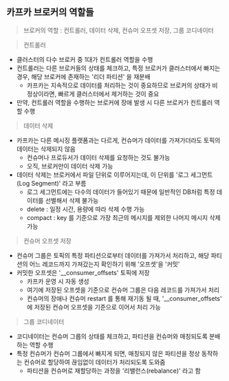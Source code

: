 ## 카프카 브로커의 역할들

> 브로커의 역할 : 컨트롤러, 데이터 삭제, 컨슈머 오프셋 저장, 그룹 코디네이터

> 컨트롤러
  - 클러스터의 다수 브로커 중 1대가 컨트롤러 역할을 수행
  - 컨트롤러는 다른 브로커들의 상태를 체크하고, 특정 브로커가 클러스터에서 빠지는 경우, 해당 브로커에 존재하는 '리더 파티션' 을 재분배
    - 카프카는 지속적으로 데이터를 처리하는 것이 중요하므로 브로커의 상태가 비정상이라면, 빠르게 클러스터에서 제거하는 것이 중요
  - 만약, 컨트롤러 역할을 수행하는 브로커에 장애 발생 시 다른 브로커가 컨트롤러 역할 수행

> 데이터 삭제
  - 카프카는 다른 메시징 플랫폼과는 다르게, 컨슈머가 데이터를 가져가더라도 토픽의 데이터는 삭제되지 않음
    - 컨슈머나 프로듀서가 데이터 삭제를 요청하는 것도 불가능
    - 오직, 브로커만이 데이터 삭제 가능
  - 데이터 삭제는 브로커에서 파일 단위로 이루어지는데, 이 단위를 '로그 세그먼트 (Log Segment)' 라고 부름
    - 로그 세그먼트에는 다수의 데이터가 들어있기 때문에 일반적인 DB처럼 특정 데이터를 선별해서 삭제 불가능
    - delete : 일정 시간, 용량에 따라 삭제 수행 가능
    - compact : key 를 기준으로 가장 최근의 메시지를 제외한 나머지 메시지 삭제 가능 

> 컨슈머 오프셋 저장
  - 컨슈머 그룹은 토픽의 특정 파티션으로부터 데이터를 가져가서 처리하고, 해당 파티션의 어느 레코드까지 가져갔는지 확인하기 위해 '오프셋'을 '커밋' 
  - 커밋한 오프셋은 '__consumer_offsets' 토픽에 저장
    - 카프카 운영 시 자동 생성 
    - 여기에 저장된 오프셋을 기준으로 컨슈머 그룹은 다음 레코드를 가져가서 처리
    - 컨슈머의 장애나 컨슈머 restart 를 통해 재기동 될 때, '__consumer_offsets' 에 저장된 컨슈머 오프셋을 기준으로 이어서 처리 가능

> 그룹 코디네이터
  - 코디네이터는 컨슈머 그룹의 상태를 체크하고, 파티션을 컨슈머와 매칭되도록 분배하는 역할 수행
  - 특정 컨슈머가 컨슈머 그룹에서 빠지게 되면, 매칭되지 않은 파티션을 정상 동작하는 컨슈머로 할당하여 끊임없이 데이터가 처리되도록 도와줌
    - 파티션을 컨슈머로 재할당하는 과정을 '리밸런스(rebalance)' 라고 함
